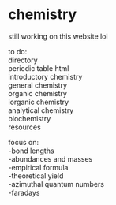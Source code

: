 # chemistry

still working on this website lol

to do:<br>
directory<br>
periodic table html<br>
introductory chemistry<br>
general chemistry<br>
organic chemistry<br>
iorganic chemistry<br>
analytical chemistry<br>
biochemistry<br>
resources

focus on:<br>
-bond lengths<br>
-abundances and masses<br>
-empirical formula<br>
-theoretical yield<br>
-azimuthal quantum numbers<br>
-faradays<br>

<!-- 
<div class="row">
		<div class="column">
			<h2 id="bondtypes">Types of Bonds</h2>
			<h3 class="bond" id="ionic">Ionic Bond</h3>
			<p class="definition">
				Formed by metals and nonmetals<br>
				Bond formed by ions<br>
				High electronegativity difference<br>
			</p>
			<h3 class="bond" id="covalent">Covalent Bond</h3>
			<p class="definition">
				Formed by nonmetals<br>
				Bond formed by sharing electrons<br>
				Low electronegativity difference<br>
			</p>
			<h3 class="bond" id="metallic">Metallic Bond</h3>
			<p class="definition">
				Formed by metals<br>
				Bond formed when positive ions are glued together by electrons<br>
				Low electronegativity difference<br>
			</p>
		</div>
		<div class="column">
			<h2 id="bondtypes">Metals, Nonmetals, and Metalloids</h2>
			<h3 class="bond" id="ionic">Metals</h3>
			<p class="definition">
				conductors<br>
				malleable<br>
				often solid at room temperature<br>
			</p>
			<h3 class="bond" id="covalent">Nonmetals</h3>
			<p class="definition">
				insulators<br>
				non-malleable/ brittle<br>
				often gas at room temperature<br>
			</p>
			<h3 class="bond" id="metallic">Metalloids</h3>
			<p class="definition">
				has characteristics of both metals and nonmetals<br>
			</p>
		</div>
		<div class="column">
			<h2 id="bondtypes">Bond Length & Bond Energy</h2>
			<h3 class="bond" id="ionic">Single Bond</h3>
			<p class="definition">
				Longest bond<br>
				Lowest energy bond<br>
				1 Sigma bond<br>
			</p>
			<h3 class="bond" id="covalent">Double Bond</h3>
			<p class="definition">
				Shorter than a single bond but longer than a triple bond<br>
				Higher energy than a single bond but lower energy than a triple bond<br>
				1 Sigma bond and 1 Pi bond<br>
			</p>
			<h3 class="bond" id="metallic">Triple Bond</h3>
			<p class="definition">
				Shortest Bond<br>
				Highest energy bond<br>
				1 Sigma bond and 1 Pi bond<br>
			</p>
		</div>
	</div>
	<div class="row">
		<div class="column">
			<h2 id="bondtypes">Bond Order & Atom Radius</h2>
			<h3 class="bond" id="ionic">Bond Order</h3>
			<p class="definition">
				This determines the y-value in a potential energy y-axis<br>
				1st Bond Order are Single Bonds<br>
				2nd Bond Order are Double Bonds<br>
				3rd Bond Order are Triple Bonds<br>
			</p>
			<h3 class="bond" id="covalent">Atomic Radius</h3>
			<p class="definition">
				This determines the x-value in an internuclear distance x-axis<br>
				increases as we go down the periodic table<br>
				decreases as we go right the periodic tble<br>
			</p>
		</div>
		<div class="column">
			<h2 id="bondtypes">Potential Energy of Bonds</h2>
			<h3 class="bond" id="ionic">Bond Energy</h3>
			<p class="definition">
				The energy required to pull apart covalent bonds<br>
				Measured in kilojoules per mole<br>
			</p>
			<h3 class="bond" id="covalent">Lattice Energy</h3>
			<p class="definition">
				The energy required to pull apart ionic bonds<br>
				Measured in kilojoules per mole<br>
			</p>
		</div>
		<div class="column">
			<h2 id="bondtypes">Bond Length & Bond Energy</h2>
			<h3 class="bond" id="ionic">Single Bond</h3>
			<p class="definition">
				Longest bond<br>
				Lowest energy bond<br>
				1 Sigma bond<br>
			</p>
			<h3 class="bond" id="covalent">Double Bond</h3>
			<p class="definition">
				Shorter than a single bond but longer than a triple bond<br>
				Higher energy than a single bond but lower energy than a triple bond<br>
				1 Sigma bond and 1 Pi bond<br>
			</p>
			<h3 class="bond" id="metallic">Triple Bond</h3>
			<p class="definition">
				Shortest Bond<br>
				Highest energy bond<br>
				1 Sigma bond and 1 Pi bond<br>
			</p>
		</div>
	</div>
 -->